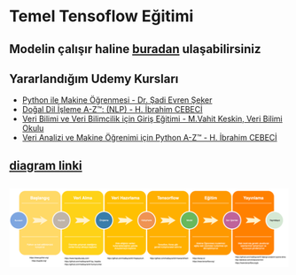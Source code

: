 # Temel Tensoflow Eğitimi

## Modelin çalışır haline [buradan](http://dershub.com/ml/28ekim/web/index.html) ulaşabilirsiniz

## Yararlandığım Udemy Kursları

* [Python ile Makine Öğrenmesi - Dr. Şadi Evren Şeker](https://www.udemy.com/course/makine-ogrenmesi/)
* [Doğal Dil İşleme A-Z™: (NLP) - H. İbrahim CEBECİ](https://www.udemy.com/course/dogal-dil-isleme/)
* [Veri Bilimi ve Veri Bilimcilik için Giriş Eğitimi - M.Vahit Keskin, Veri Bilimi Okulu](https://www.udemy.com/course/veri-bilimine-giris/)
* [Veri Analizi ve Makine Öğrenimi için Python A-Z™ - H. İbrahim CEBECİ](https://www.udemy.com/course/veri-analizi-icin-python/)

## [diagram linki](https://www.draw.io/?lightbox=1&highlight=0000ff&edit=_blank&layers=1&nav=1&title=makineOgrenimi#R7V1bc5s6EP41PMYDCDA8%2BtpOM512Jj2n06czspFtxVxcIeo4v%2F5IIGyDCMapDSRxHlpYJBHtt7vst0hEASP%2F6ROBm9XX0EWeoqvukwLGiq4DTbd6Jjvgsl0qs3U7FSwJdlORdhA84GckhKqQxthFUa4hDUOP4k1eOA%2BDAM1pTgYJCbf5ZovQy991A5dIEjzMoZdJswlw%2BU%2Fs0pWQa5ZzuPAZ4eWKZjO00gszOF8vSRgH4o6KDhbJT3rZh9lYYqrRCrrh9kgEJgoYkTCk6ZH%2FNEIe12%2BmuLTf9IWr%2B%2FkQFNA6HRbuwzT6%2FeXnr%2B144z3h72bsfrsTk%2FwDvRhl00h%2BWbrLVLRdYYoeNnDOz7fMEBQwXFHfY2caO0w0gFxxtp%2Bkyk8oCdd7rdpMsggDKoxA5y2gh5cBO5mzOSDCG2DPG4VeSJJ7g%2BnUVtXDULkr%2FIddkdUgNPMHEYqejkRCLZ9Q6CNKdqxJdtUAAlNhxYYqrGJ7sAjdFjiujozBAEIIhR0u94MfkGAHAowzgMkc5AiZX3CnjAxlqAUe9KGEE5sszUOTV1oQBqigYSGSUOCqw8xJBuKCj12X32ZYZgsHA1CLBnAMd1%2Bcl2GYtBMzKbHrCwCq1wTUuhqemoTnTzTj4Q4SuBC4upCHRETQ2sPs6Av8Ax%2FmBG%2BoolseB3dG2NGSH2FlZCrO1EO%2Bhwj28TNOxvIhQz8ZbMe0zHUmd43iIJ7Hu%2BReyggoQ4vhRzDrED%2B%2FMavSjAqruoYh9esaknM1Q9JPh2wPJwjk46%2F%2BUtw%2B6baVUVqgfeUAbRb82S6BwSiBQbsaDNYNBh04rcMAbjDo%2FbJ0pVkYjNMwHD9CjvXrwmi113z9hwYbY8NH9p%2BWnJz0Ujag9%2FgdcYTcAT%2Fnw3MlqT2LH3IFGvw2QUjnXFGayfFDLFXnN2PNDNkWcmajlRjEyQdiygz0%2BfxC%2BJt6Hn%2BzDyT8NbXR7MasyFbd7EjOLtjQjOm9lAPU8888QFZJgnCKZbgmsl3j6m5rmU4eNkN2Wy3TZM5tM%2BHlcTvttu3Sv7FjWdcGplXyZ6kutGfOwtAtw3ABvKuR3rUKyWSsa3LUuzQkWqcwkZOMfxlhYpKBdyPiZ%2BHYJA%2BXYCxJUhj9dUbPDEymOXaJnw%2F6UFDolGL7cM0HjShyMZc7U063ZVrNtIK91CxmsRdv%2BG%2FPzCPh2TMo6PrbK9xcm2IXTaRRhi2ZyAdkdaD4%2FGuSW0sA9G8ANErnJABsCYB7uAt4DOxk7j6cDo2BUwnRFYOX3mpKL2FX423OjYVfiIUbaoskXEJeqxE322VyI1WVU5sLu6PpdIo2aHIsFbzhM3xOU0zyBjPCRhmEBGmrDEKTI%2BzES5gDojTHDtQDHSgShXXseTCAM3aZKf%2B4T0oS0BonYxb7uWG0g9xebpTiPJtpl1Jk6z8%2BUkprFXl%2Fq5xCr1HmfO8ItEsqMoUXSy9WcFjHgCRMusEwgNMfDwZtMQwTdIph6DXet94oxoUohmV3iWLoNd7xtksxhg1QDLvfKYqhyy9ef6AgCsnCY6p9W2lho7xCwrFVXqHLdecExhRFNp56jwi7o64u8ayEUhzWDK6TFX0jmv63WcEAiZcSyMVByUO22zZxbapQNIOWqcIHrH7bRYLfLlWQSzYfDoGWqYJcYrmXY5oESje4wmTqABO0xRVsrVNcAdQofNy4woW4Al8n1R2uALq%2BsGziOA3sK9KKy9ZbXsYkV2Emov5Msf%2FGMsNmNxRJSLZKF4BchfkK1zwtSZcwsQd6AiubsY8invz7fO%2Bm2CZUJA9obwN8zdI22ZWUPmrFwqiA84rkpYVYC5Uuk8JByTsKsaEo7Z%2FW9sRzm6T%2F3bYZ1TCvdmkIqFHpeW9JsKYVCwKt8hAg13U%2BHgTtEhEg12TEDvhOUg%2FLHtrmqC3qoalOt7hHjUrKjXtcakOSbnSKfMg1nIcwSJIaQxmqxxunO%2BrLw6kFnNZeOWqg37mNSjJzGe7XvwTLbLk%2Bz0rfWGrZ7HaMrn0VQeYx33d0lTgr%2F3KBug5d9i9yccohLMEhfEFPBMsoWWFF4hvPOIl%2F%2Bx8z%2BIBEo3NfMviATKNz%2B%2BdlqnHPQpgXy0W5biQo%2FcnAmlTXT68YxvbLyQ75Sa%2F1DOVGOJokHC3yDdd%2B0ra%2Ff1k%2FxoG5HtOVejdclW6kT7MSvlZ7RdAikVq%2F4zDNPyj%2FwN2A31Sfbrfb3ibJe3ohWSayrGGW0Zzu4KXNpzDrUiP3ISjCz3CWNOBIb0Ic0EQ15lAxx%2Fy3j2kYicBwZJweWtAS06QhD0IRi0k4WP7gJ%2BM7Y%2F%2BrSPiWWEFFgSEPuZ3F52PIy2K2fi3IZUpyBuSPMcMPkZp4S63fO9hZlwxsqwRs7TJg%2FxMh8m32yD8uqasenCEvC9ZFj1uhTYRnMYEu7M1DP7nAb8ayo%2FW5fSotCxwpR1hiJbIX0HhxD2qpezklGn%2FFi0p2eqT0MzyujC3U9rglpqt4JkDwmW3P4I5A32F6mbqPMFiGdxsSPjInCfDdDu5wAO9g8nmHat%2F8i3HfuxcXv1NlAzlLA2aTblwF1mb3n%2FDWarc%2BZ4xKczZbcfMsU64Irfs06fKO%2Fvcw0djnpR3fg%2BT1OEmDVAJldSAe2yUw9TsMU%2BIGiY5fj1JxjEqQ%2Bs2DVNxjVfbQ7LQvBWgbsblin0%2F41TDJo1QCZTcPVHGFaylQZYXP6wO117CLSHSkYqaWaYTmYeD2El2UoHNW10pInOYhkZMDswSTshy%2FSefhKTzd76fZ869TWf8LXaorCGoLIBRXXJQSrbYfM2u%2B9aWHw5OqlxpWK1zrgsLLeFYnrf4xeoXdZ52qgdC7EH76JUBc75HARIe%2F%2FJA0P%2FoTG2DyPw%3D%3D)

##

![Temel Tensoflow 2.0 Eğitimi](diagram/makineOgrenimi.png)

##
